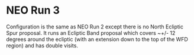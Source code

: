 # NEO Run 3

Configuration is the same as NEO Run 2 except there is no North Ecliptic Spur
proposal. It runs an Ecliptic Band proposal which covers ~+/- 12 degrees around
the ecliptic (with an extension down to the top of the WFD region) and has double visits.

